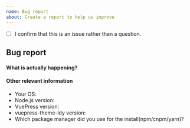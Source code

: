 ```yaml
---
name: Bug report
about: Create a report to help us improve
---
```


<!-- Please confirm you will submit an issue. -->
<!-- Issues which contain questions or support requests will be closed. -->
<!-- (Update "[ ]" to "[x]" to check a box) -->

- [ ] I confirm that this is an issue rather than a question.


## Bug report

#### What is actually happening?


#### Other relevant information


- Your OS: 
- Node.js version: 
- VuePress version: 
- vuepress-theme-ldy version: 
- Which package manager did you use for the install(npm/cnpm/yarn)?
